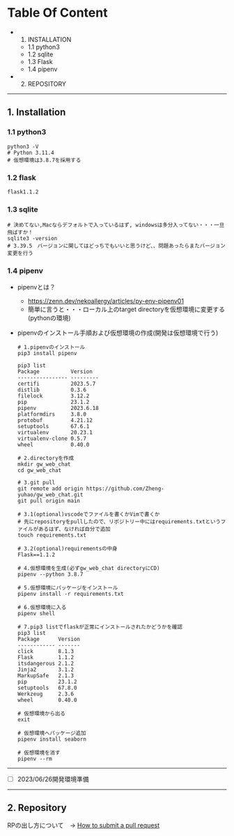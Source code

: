 # Table Of Content
- 1. INSTALLATION
    - 1.1 python3
    - 1.2 sqlite
    - 1.3 Flask
    - 1.4 pipenv
- 2. REPOSITORY
---
## 1. Installation
### 1.1 python3
```shell
python3 -V
# Python 3.11.4
# 仮想環境は3.8.7を採用する
```

### 1.2 flask
`flask1.1.2`

### 1.3 sqlite
```shell
# 決めてない,Macならデフォルトで入っているはず, windowsは多分入ってない・・・一旦飛ばすか！
sqlite3 -version
# 3.39.5　バージョンに関してはどっちでもいいと思うけど、、問題あったらまたバージョン変更を行う
```

### 1.4 pipenv
- pipenvとは？
  - https://zenn.dev/nekoallergy/articles/py-env-pipenv01
  - 簡単に言うと・・・ローカル上のtarget directoryを仮想環境に変更する(pythonの環境)

- pipenvのインストール手順および仮想環境の作成(開発は仮想環境で行う)

    ```shell
    # 1.pipenvのインストール
    pip3 install pipenv

    pip3 list
    Package          Version
    ---------------- ---------
    certifi          2023.5.7
    distlib          0.3.6
    filelock         3.12.2
    pip              23.1.2
    pipenv           2023.6.18
    platformdirs     3.8.0
    protobuf         4.21.12
    setuptools       67.6.1
    virtualenv       20.23.1
    virtualenv-clone 0.5.7
    wheel            0.40.0

    # 2.directoryを作成
    mkdir gw_web_chat
    cd gw_web_chat

    # 3.git pull
    git remote add origin https://github.com/Zheng-yuhao/gw_web_chat.git
    git pull origin main

    # 3.1(optional)vscodeでファイルを書くかVimで書くか
    # 先にrepositoryをpullしたので、リポジトリー中にはrequirements.txtというファイルがあるはず、なければ自分で追加
    touch requirements.txt

    # 3.2(optional)requirementsの中身
    Flask==1.1.2

    # 4.仮想環境を生成(必ずgw_web_chat directoryにCD)
    pipenv --python 3.8.7

    # 5.仮想環境にパッケージをインストール
    pipenv install -r requirements.txt

    # 6.仮想環境に入る
    pipenv shell

    # 7.pip3 listでflaskが正常にインストールされたかどうかを確認
    pip3 list
    Package      Version
    ------------ -------
    click        8.1.3
    Flask        1.1.2
    itsdangerous 2.1.2
    Jinja2       3.1.2
    MarkupSafe   2.1.3
    pip          23.1.2
    setuptools   67.8.0
    Werkzeug     2.3.6
    wheel        0.40.0
    
    # 仮想環境から出る
    exit

    # 仮想環境へパッケージ追加
    pipenv install seaborn

    # 仮想環境を消す
    pipenv --rm
    ```
---

- [ ] 2023/06/26開発環境準備

---

## 2. Repository
RPの出し方について　→ [How to submit a pull request](https://qiita.com/siida36/items/880d92559af9bd245c34)

